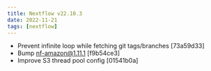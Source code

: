 ```yaml
---
title: Nextflow v22.10.3
date: 2022-11-21
tags: [nextflow]
---
```


- Prevent infinite loop while fetching git tags/branches [73a59d33]
- Bump nf-amazon@1.11.1 [f9b54ce3]
- Improve S3 thread pool config [01541b0a]

